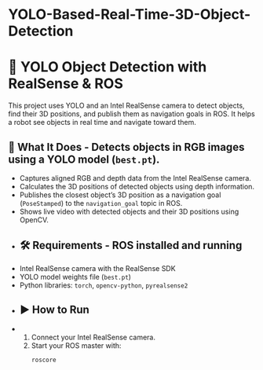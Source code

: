 # YOLO-Based-Real-Time-3D-Object-Detection
# 🤖 YOLO Object Detection with RealSense & ROS  
This project uses YOLO and an Intel RealSense camera to detect objects, find their 3D positions, and publish them as navigation goals in ROS. 
It helps a robot see objects in real time and navigate toward them.  
## 🚀 What It Does  - Detects objects in RGB images using a YOLO model (`best.pt`). 
- Captures aligned RGB and depth data from the Intel RealSense camera.
- Calculates the 3D positions of detected objects using depth information.
- Publishes the closest object’s 3D position as a navigation goal (`PoseStamped`) to the `navigation_goal` topic in ROS.
- Shows live video with detected objects and their 3D positions using OpenCV.
- ## 🛠 Requirements  - ROS installed and running
- Intel RealSense camera with the RealSense SDK
- YOLO model weights file (`best.pt`)
- Python libraries: `torch`, `opencv-python`, `pyrealsense2`
- ## ▶️ How to Run
- 1. Connect your Intel RealSense camera.
  2. Start your ROS master with:
     ```bash
     roscore

